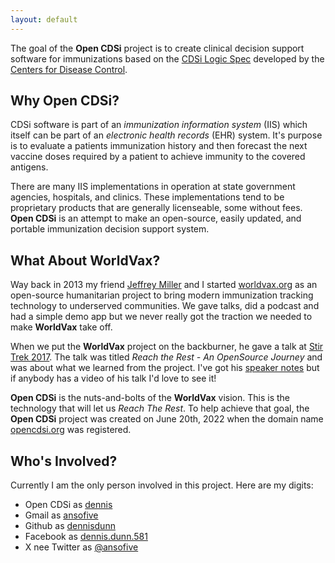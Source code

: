 ```yaml
---
layout: default
---
```


The goal of the  **Open CDSi** project is to create clinical decision support software for 
immunizations based on the [CDSi Logic Spec](https://www.cdc.gov/vaccines/programs/iis/cdsi.html) developed by the [Centers for Disease Control](https://www.cdc.gov/).

## Why Open CDSi?

CDSi software is part of an *immunization information system* (IIS) which
itself can be part of an *electronic health records* (EHR) system. It's purpose is to
evaluate a patients immunization history and then forecast the next vaccine doses
required by a patient to achieve immunity to the covered antigens.

There are many IIS implementations in operation at state government agencies,
hospitals, and clinics. These implementations tend to be proprietary products that
are generally licenseable, some without fees.  **Open CDSi** is 
an attempt to make an open-source, easily updated, and portable immunization decision
support system.

## What About WorldVax?

Way back in 2013  my friend [Jeffrey Miller](mailto:xagronaut+worldvax@gmail.com) and I started [worldvax.org](http://worldvax.org) as
an open-source humanitarian project to bring modern immunization tracking technology
to underserved communities. We gave talks, did a podcast and had a simple demo app but
we never really got the traction we needed to make **WorldVax** take off.

When we put the **WorldVax** project on the backburner, he gave a talk at [Stir Trek 2017](https://stirtrek.com). The 
talk was titled *Reach the Rest - An OpenSource Journey* and was about what we learned from the project. I've got his 
[speaker notes](/assets/20170425-ReachTheRestAnOpenSourceJourney-StirTrek.pdf) but if anybody has a video of his talk I'd love to see it!

**Open CDSi** is the nuts-and-bolts of the **WorldVax** vision. This is the technology
that will let us *Reach The Rest*. To help achieve that goal, the **Open CDSi** project was 
created on June 20th, 2022 when the domain name [opencdsi.org](https://opencdse.org) was registered. 

## Who's Involved?

Currently I am the only person involved in this project. Here are my digits:

* Open CDSi as [dennis](mailto:dennis@opencdsi.org)
* Gmail as [ansofive](mailto:ansofive@gmail.com)
* Github as [dennisdunn](https://github.com/dennisdunn)
* Facebook as [dennis.dunn.581](https://facebook.com/dennis.dunn.581)
* X nee Twitter as [@ansofive](https://twitter.com/ansofive)
